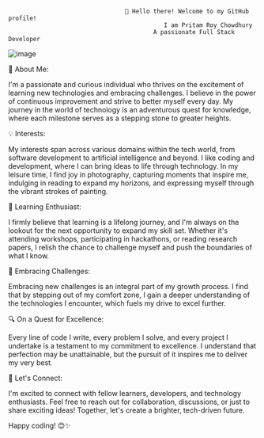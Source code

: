                                      👋 Hello there! Welcome to my GitHub profile!
                                                I am Pritam Roy Chowdhury
                                             A passionate Full Stack Developer 
   ![image](https://github.com/Prit-am1/Prit-am1/assets/136684488/1cd276df-37f9-4672-9613-56ed1ae74daf)


🧠 About Me:

I'm a passionate and curious individual who thrives on the excitement of learning new technologies and embracing challenges. I believe in the power of continuous improvement and strive to better myself every day. My journey in the world of technology is an adventurous quest for knowledge, where each milestone serves as a stepping stone to greater heights.

💡 Interests:

My interests span across various domains within the tech world, from software development to artificial intelligence and beyond. I like coding and development, where I can bring ideas to life through technology. In my leisure time, I find joy in photography, capturing moments that inspire me, indulging in reading to expand my horizons, and expressing myself through the vibrant strokes of painting.

🌱 Learning Enthusiast:

I firmly believe that learning is a lifelong journey, and I'm always on the lookout for the next opportunity to expand my skill set. Whether it's attending workshops, participating in hackathons, or reading research papers, I relish the chance to challenge myself and push the boundaries of what I know.

🚀 Embracing Challenges:

Embracing new challenges is an integral part of my growth process. I find that by stepping out of my comfort zone, I gain a deeper understanding of the technologies I encounter, which fuels my drive to excel further.

🔍 On a Quest for Excellence:

Every line of code I write, every problem I solve, and every project I undertake is a testament to my commitment to excellence. I understand that perfection may be unattainable, but the pursuit of it inspires me to deliver my very best.

🌟 Let's Connect:

I'm excited to connect with fellow learners, developers, and technology enthusiasts. Feel free to reach out for collaboration, discussions, or just to share exciting ideas! Together, let's create a brighter, tech-driven future.

Happy coding! 😊✨
